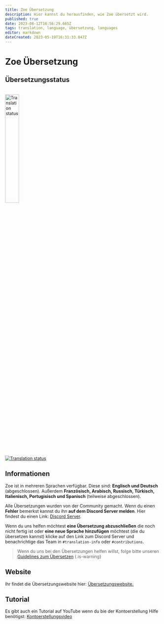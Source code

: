 ```yaml
---
title: Zoe Übersetzung
description: Hier kannst du herausfinden, wie Zoe übersetzt wird.
published: true
date: 2023-08-12T16:56:29.665Z
tags: translation, language, übersetzung, languages
editor: markdown
dateCreated: 2023-05-19T16:31:33.847Z
---
```


# Zoe Übersetzung
## Übersetzungsstatus
<br>

<a href="https://translate.zoe-discord-bot.ch/engage/zoe-discord-bot/">
<img src="https://translate.zoe-discord-bot.ch/widgets/zoe-discord-bot/-/zoe-discord-bot/287x66-black.png" alt="Translation status" width="30%" />
</a>

<br>

<a href="https://translate.zoe-discord-bot.ch/engage/zoe-discord-bot/">
<img src="https://translate.zoe-discord-bot.ch/widgets/zoe-discord-bot/-/zoe-discord-bot/multi-auto.svg" alt="Translation status" />
</a>

<br>

## Informationen
Zoe ist in mehreren Sprachen verfügbar. Diese sind: **Englisch und Deutsch** (abgeschlossen). Außerdem **Französisch, Arabisch, Russisch, Türkisch, Italienisch, Portugisisch und Spanisch** (teilweise abgeschlossen).

Alle Übersetzungen wurden von der Community gemacht. Wenn du einen **Fehler** bemerkst kannst du ihn **auf dem Discord Server melden**. Hier findest du einen Link: [Discord Server](https://discord.gg/k3SamTndZZ).

Wenn du uns helfen möchtest **eine Übersetzung abzuschließen** die noch nicht fertig ist oder **eine neue Sprache hinzufügen** möchtest (die du übersetzen kannst) klicke auf den Link zum Discord Server und benachrichtige das Team in `#translation-info` oder `#contributions`.
<p>

> Wenn du uns bei den Übersetzungen helfen willst, folge bitte unseren [Guidelines zum Übersetzen](/de/translation/guidelines)
>{.is-warning}
<p>

## Website

Ihr findet die Übersetzungswebsite hier: [Übersetzungswebsite.](https://translate.zoe-discord-bot.ch/engage/zoe-discord-bot/)
<p>
  
## Tutorial

Es gibt auch ein Tutorial auf YouTube wenn du bie der Kontoerstellung Hilfe benötigst: [Kontoerstellungsvideo](https://youtu.be/t3AgkHMJLok)

  